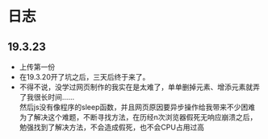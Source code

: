# 日志  

## 19.3.23
* 上传第一份  
* 在19.3.20开了坑之后，三天后终于来了。  
* 不得不说，没学过网页制作的我实在是太难了，单单删掉元素、增添元素就弄了我很长时间……  
然后js没有像程序的sleep函数，并且网页原因要异步操作给我带来不少困难  
为了解决这个难题，不断寻找方法，在历经n次浏览器假死无响应崩溃之后，勉强找到了解决方法，不会造成假死，也不会CPU占用过高  
